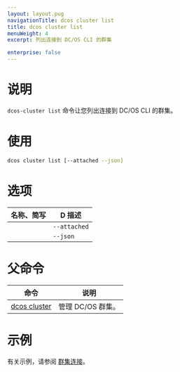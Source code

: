 ```yaml
---
layout: layout.pug
navigationTitle: dcos cluster list
title: dcos cluster list
menuWeight: 4
excerpt: 列出连接到 DC/OS CLI 的群集

enterprise: false
---
```


# 说明
`dcos-cluster list` 命令让您列出连接到 DC/OS CLI 的群集。

# 使用

```bash
dcos cluster list [--attached --json]
```

# 选项

| 名称、简写 | D 描述 |
|---------|-------------|
| | `--attached` | 仅附加的群集。 |
| | `--json` | 显示以 JSON 为格式的列表。 |


# 父命令

| 命令 | 说明 |
|---------|-------------|
|  [dcos cluster](/cn/1.11/cli/command-reference/dcos-cluster/) | 管理 DC/OS 群集。 |

# 示例
有关示例，请参阅 [群集连接](/cn/1.11/administering-clusters/multiple-clusters/cluster-connections/)。
